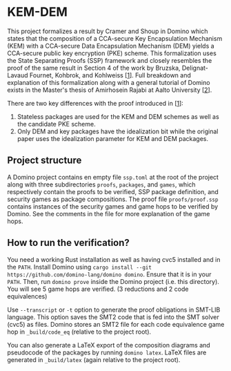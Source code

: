 # KEM-DEM

This project formalizes a result by Cramer and Shoup in
Domino which states that the composition of a CCA-secure Key Encapsulation
Mechanism (KEM) with a CCA-secure Data Encapsulation Mechanism (DEM) yields a
CCA-secure public key encryption (PKE) scheme. This formalization uses the
State Separating Proofs (SSP) framework and closely resembles the proof of the
same result in Section 4 of the work by Bruzska, Delignat-Lavaud Fournet,
Kohbrok, and Kohlweiss [[1]]. Full breakdown and explanation of this
formalization along with a general tutorial of Domino exists in the
Master's thesis of Amirhosein Rajabi at Aalto University [[2]].

There are two key differences with the proof introduced in [[1]]:

1. Stateless packages are used for the KEM and DEM schemes as well as the
   candidate PKE scheme.
2. Only DEM and key packages have the idealization bit while the original paper
   uses the idealization parameter for KEM and DEM packages.

[1]: https://eprint.iacr.org/2018/306
[2]: https://aaltodoc.aalto.fi/items/d68b77e6-3396-4728-9c05-88a9ca90398f

## Project structure

A Domino project contains en empty file `ssp.toml` at the root of the project 
along with three subdirectories `proofs`, `packages`, and `games`, which 
respectively contain the proofs to be verified, SSP package definition, and 
security games as package compositions. The proof file `proofs/proof.ssp` 
contains instances of the security games and game hops to be verified by Domino. 
See the comments in the file for more explanation of the game hops.

## How to run the verification?

You need a working Rust installation as well as having cvc5 installed and in the `PATH`.
Install Domino using `cargo install --git https://github.com/domino-lang/domino domino`.
Ensure that it is in your `PATH`. Then, run `domino prove` inside the Domino project (i.e. this directory).
You will see 5 game hops are verified. (3 reductions and 2 code equivalences)

Use `--transcript` or `-t` option to generate the proof obligations in SMT-LIB language.
This option saves the SMT2 code that is fed into the SMT solver (cvc5) as files.
Domino stores an SMT2 file for each code equivalence game hop in `_build/code_eq`
(relative to the project root).

You can also generate a LaTeX export of the composition diagrams and pseudocode of
the packages by running `domino latex`. LaTeX files are generated in `_build/latex`
(again relative to the project root).
